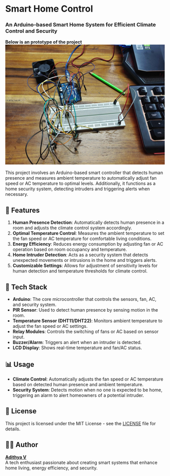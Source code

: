 # Smart Home Control

### An Arduino-based Smart Home System for Efficient Climate Control and Security

**Below is an prototype of the project**
![Smart Home Control](arduino_project.jpg)

This project involves an Arduino-based smart controller that detects human presence and measures ambient temperature to automatically adjust fan speed or AC temperature to optimal levels. Additionally, it functions as a home security system, detecting intruders and triggering alerts when necessary.

## 🌟 Features

1. **Human Presence Detection**: Automatically detects human presence in a room and adjusts the climate control system accordingly.
2. **Optimal Temperature Control**: Measures the ambient temperature to set the fan speed or AC temperature for comfortable living conditions.
3. **Energy Efficiency**: Reduces energy consumption by adjusting fan or AC operation based on room occupancy and temperature.
4. **Home Intruder Detection**: Acts as a security system that detects unexpected movements or intrusions in the home and triggers alerts.
5. **Customizable Settings**: Allows for adjustment of sensitivity levels for human detection and temperature thresholds for climate control.

## 🚀 Tech Stack

- **Arduino**: The core microcontroller that controls the sensors, fan, AC, and security system.
- **PIR Sensor**: Used to detect human presence by sensing motion in the room.
- **Temperature Sensor (DHT11/DHT22)**: Monitors ambient temperature to adjust the fan speed or AC settings.
- **Relay Modules**: Controls the switching of fans or AC based on sensor input.
- **Buzzer/Alarm**: Triggers an alert when an intruder is detected.
- **LCD Display**: Shows real-time temperature and fan/AC status.

## 📊 Usage

- **Climate Control**: Automatically adjusts the fan speed or AC temperature based on detected human presence and ambient temperature.
- **Security System**: Detects motion when no one is expected to be home, triggering an alarm to alert homeowners of a potential intruder.

## 📜 License

This project is licensed under the MIT License - see the [LICENSE](LICENSE) file for details.

## 🧑‍💻 Author

**[Adithya V](https://github.com/itsadithyav)**  
A tech enthusiast passionate about creating smart systems that enhance home living, energy efficiency, and security.
